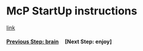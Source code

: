 # McP StartUp instructions

[link](PrinterBuild_Test.pdf) 
  
#### [Previous Step: brain](brain.md) &nbsp;&nbsp;&nbsp; [Next Step: enjoy]
